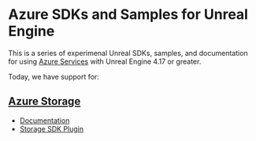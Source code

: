 # Azure SDKs and Samples for Unreal Engine

This is a series of experimenal Unreal SDKs, samples, and documentation for using [Azure Services](https://aka.ms/azfreegamedev) with Unreal Engine 4.17 or greater.

Today, we have support for:

## [Azure Storage](https://aka.ms/azstoragedocsgamedev)

* [Documentation](https://aka.ms/unreal-storage-docs)
* [Storage SDK Plugin](https://github.com/BrianPeek/AzureSDKs-Unity/releases)
